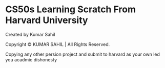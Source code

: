 <h1>CS50s Learning Scratch From Harvard University</h1>
<p>Created by Kumar Sahil</p>
<p>Copyright © KUMAR SAHIL | All Rights Reserved.</p>
<p>Copying any other persion project and submit to harvard as your own led you acadmic dishonesty</p>
